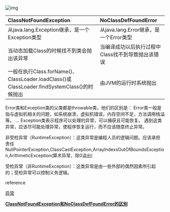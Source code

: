 ![img](https://guide-blog-images.oss-cn-shenzhen.aliyuncs.com/2020-12/Java%E5%BC%82%E5%B8%B8%E7%B1%BB%E5%B1%82%E6%AC%A1%E7%BB%93%E6%9E%84%E5%9B%BE.png)



| **ClassNotFoundException**                                   | **NoClassDefFoundError**                          |
| :----------------------------------------------------------- | :------------------------------------------------ |
| 从java.lang.Exception继承，是一个Exception类型               | 从java.lang.Error继承，是一个Error类型            |
| 当动态加载Class的时候找不到类会抛出该异常                    | 当编译成功以后执行过程中Class找不到导致抛出该错误 |
| 一般在执行Class.forName()、ClassLoader.loadClass()或ClassLoader.findSystemClass()的时候抛出 | 由JVM的运行时系统抛出                             |





Error类和Exception类的父类都是throwable类，他们的区别是： Error类一般是指与虚拟机相关的问题，如系统崩溃，虚拟机错误，内存空间不足，方法调用栈溢等。 ... Exception类表示程序可以处理的异常，可以捕获且可能恢复。 遇到这类异常，应该尽可能处理异常，使程序恢复运行，而不应该随意终止异常。





非受检异常（RuntimeException）：这类异常是编程人员的逻辑问题。应该承担责任NullPointerException,ClassCastException,ArrayIndexsOutOfBoundsException,ArithmeticException(算术异常，除0溢出)

受检异常（非RuntimeException）：这类异常是由一些外部的偶然因素所引起的；受检异常可以控制义务逻辑。





reference

[异常](https://snailclimb.gitee.io/javaguide/#/docs/java/basis/Java%E5%9F%BA%E7%A1%80%E7%9F%A5%E8%AF%86?id=_32-%e5%bc%82%e5%b8%b8)

[**ClassNotFoundException和NoClassDefFoundError的区别**](http://www.itsoku.com/article/116)

